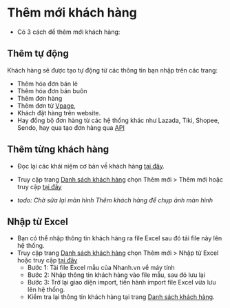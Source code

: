 # Thêm mới khách hàng

* Có 3 cách để thêm mới khách hàng:

## Thêm tự động

Khách hàng sẽ được tạo tự động từ các thông tin bạn nhập trên các trang:
* Thêm hóa đơn bán lẻ
* Thêm hóa đơn bán buôn
* Thêm đơn hàng 
* Thêm đơn từ [Vpage](https://vpage.nhanh.vn), 
* Khách đặt hàng trên website.
* Hay đồng bộ đơn hàng từ các hệ thống khác như Lazada, Tiki, Shopee, Sendo, hay qua tạo đơn hàng qua [API](https://developers.nhanh.vn/send-data-to-nhanh.vn/add-2)

## Thêm từng khách hàng

* Đọc lại các khái niệm cơ bản về khách hàng [tại đây](https://manual.nhanh.vn/khach-hang/gioi-thieu).
* Truy cập trang [Danh sách khách hàng](https://new.nhanh.vn/customer/code/customerlist) chọn Thêm mới > Thêm mới hoặc truy cập [tại đây](https://new.nhanh.vn/customer/code/add)

* *todo: Chờ sửa lại màn hình Thêm khách hàng để chụp ảnh màn hình*

## Nhập từ Excel

* Bạn có thể nhập thông tin khách hàng ra file Excel sau đó tải file này lên hệ thống.
* Truy cập trang [Danh sách khách hàng](https://new.nhanh.vn/customer/code/customerlist) chọn Thêm mới > Nhập từ Excel hoặc truy cập [tại đây](https://new.nhanh.vn/customer/code/add?tab=excel)
  * Bước 1: Tải file Excel mẫu của Nhanh.vn về máy tính
  * Bước 2: Nhập thông tin khách hàng vào file mẫu, sau đó lưu lại
  * Bước 3: Trở lại giao diện import, tiến hành import file Excel vừa lưu lên hệ thống.
  * Kiểm tra lại thông tin khách hàng tại trang [Danh sách khách hàng](https://new.nhanh.vn/customer/code/customerlist).
